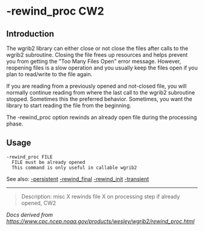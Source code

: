 # -rewind_proc CW2

## Introduction

The wgrib2 library can either close or not close the files after
calls to the wgrib2 subroutine. Closing the file frees up resources
and helps prevent you from getting the "Too Many Files Open" error
message. However, reopening files is a slow operation and you
usually keep the files open if you plan to read/write to the file again.

If you are reading from a previously opened and not-closed file,
you will normally continue reading from where the last call to
the wgrib2 subroutine stopped. Sometimes this the preferred behavior.
Sometimes, you want the library to start reading the file from the
beginning.

The -rewind_proc option rewinds an
already open file during the processing phase.

## Usage

```
-rewind_proc FILE
  FILE must be already opened
  This command is only useful in callable wgrib2
```

See also:
[-persistent](./persistent.md)
[-rewind_final](./rewind_final.md)
[-rewind_init](./rewind_init.md)
[-transient](./transient.md)

---

> Description: misc X rewinds file X on processing step if already opened, CW2

_Docs derived from <https://www.cpc.ncep.noaa.gov/products/wesley/wgrib2/rewind_proc.html>_
